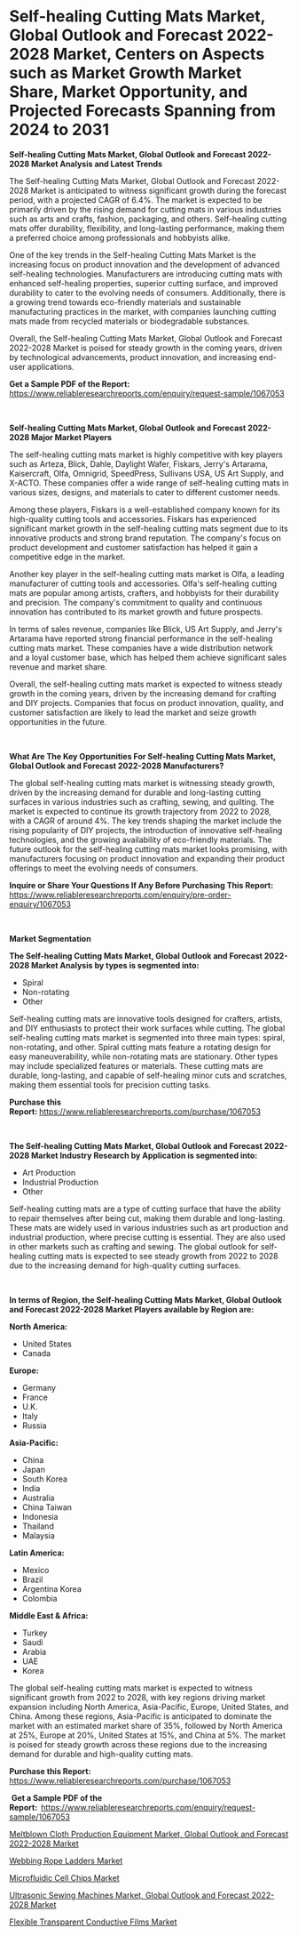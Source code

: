 <p><h1>Self-healing Cutting Mats Market, Global Outlook and Forecast 2022-2028 Market, Centers on Aspects such as Market Growth Market Share, Market Opportunity, and Projected Forecasts Spanning from 2024 to 2031</h1></p><p><strong>Self-healing Cutting Mats Market, Global Outlook and Forecast 2022-2028 Market Analysis and Latest Trends</strong></p>
<p><p>The Self-healing Cutting Mats Market, Global Outlook and Forecast 2022-2028 Market is anticipated to witness significant growth during the forecast period, with a projected CAGR of 6.4%. The market is expected to be primarily driven by the rising demand for cutting mats in various industries such as arts and crafts, fashion, packaging, and others. Self-healing cutting mats offer durability, flexibility, and long-lasting performance, making them a preferred choice among professionals and hobbyists alike.</p><p>One of the key trends in the Self-healing Cutting Mats Market is the increasing focus on product innovation and the development of advanced self-healing technologies. Manufacturers are introducing cutting mats with enhanced self-healing properties, superior cutting surface, and improved durability to cater to the evolving needs of consumers. Additionally, there is a growing trend towards eco-friendly materials and sustainable manufacturing practices in the market, with companies launching cutting mats made from recycled materials or biodegradable substances.</p><p>Overall, the Self-healing Cutting Mats Market, Global Outlook and Forecast 2022-2028 Market is poised for steady growth in the coming years, driven by technological advancements, product innovation, and increasing end-user applications.</p></p>
<p><strong>Get a Sample PDF of the Report:&nbsp;</strong> <a href="https://www.reliableresearchreports.com/enquiry/request-sample/1067053">https://www.reliableresearchreports.com/enquiry/request-sample/1067053</a></p>
<p>&nbsp;</p>
<p><strong>Self-healing Cutting Mats Market, Global Outlook and Forecast 2022-2028 Major Market Players</strong></p>
<p><p>The self-healing cutting mats market is highly competitive with key players such as Arteza, Blick, Dahle, Daylight Wafer, Fiskars, Jerry's Artarama, Kaisercraft, Olfa, Omnigrid, SpeedPress, Sullivans USA, US Art Supply, and X-ACTO. These companies offer a wide range of self-healing cutting mats in various sizes, designs, and materials to cater to different customer needs.</p><p>Among these players, Fiskars is a well-established company known for its high-quality cutting tools and accessories. Fiskars has experienced significant market growth in the self-healing cutting mats segment due to its innovative products and strong brand reputation. The company's focus on product development and customer satisfaction has helped it gain a competitive edge in the market.</p><p>Another key player in the self-healing cutting mats market is Olfa, a leading manufacturer of cutting tools and accessories. Olfa's self-healing cutting mats are popular among artists, crafters, and hobbyists for their durability and precision. The company's commitment to quality and continuous innovation has contributed to its market growth and future prospects.</p><p>In terms of sales revenue, companies like Blick, US Art Supply, and Jerry's Artarama have reported strong financial performance in the self-healing cutting mats market. These companies have a wide distribution network and a loyal customer base, which has helped them achieve significant sales revenue and market share.</p><p>Overall, the self-healing cutting mats market is expected to witness steady growth in the coming years, driven by the increasing demand for crafting and DIY projects. Companies that focus on product innovation, quality, and customer satisfaction are likely to lead the market and seize growth opportunities in the future.</p></p>
<p>&nbsp;</p>
<p><strong>What Are The Key Opportunities For Self-healing Cutting Mats Market, Global Outlook and Forecast 2022-2028 Manufacturers?</strong></p>
<p><p>The global self-healing cutting mats market is witnessing steady growth, driven by the increasing demand for durable and long-lasting cutting surfaces in various industries such as crafting, sewing, and quilting. The market is expected to continue its growth trajectory from 2022 to 2028, with a CAGR of around 4%. The key trends shaping the market include the rising popularity of DIY projects, the introduction of innovative self-healing technologies, and the growing availability of eco-friendly materials. The future outlook for the self-healing cutting mats market looks promising, with manufacturers focusing on product innovation and expanding their product offerings to meet the evolving needs of consumers.</p></p>
<p><strong>Inquire or Share Your Questions If Any Before Purchasing This Report:</strong> <a href="https://www.reliableresearchreports.com/enquiry/pre-order-enquiry/1067053">https://www.reliableresearchreports.com/enquiry/pre-order-enquiry/1067053</a></p>
<p>&nbsp;</p>
<p><strong>Market Segmentation</strong></p>
<p><strong>The Self-healing Cutting Mats Market, Global Outlook and Forecast 2022-2028 Market Analysis by types is segmented into:</strong></p>
<p><ul><li>Spiral</li><li>Non-rotating</li><li>Other</li></ul></p>
<p><p>Self-healing cutting mats are innovative tools designed for crafters, artists, and DIY enthusiasts to protect their work surfaces while cutting. The global self-healing cutting mats market is segmented into three main types: spiral, non-rotating, and other. Spiral cutting mats feature a rotating design for easy maneuverability, while non-rotating mats are stationary. Other types may include specialized features or materials. These cutting mats are durable, long-lasting, and capable of self-healing minor cuts and scratches, making them essential tools for precision cutting tasks.</p></p>
<p><strong>Purchase this Report:&nbsp;</strong><a href="https://www.reliableresearchreports.com/purchase/1067053">https://www.reliableresearchreports.com/purchase/1067053</a></p>
<p>&nbsp;</p>
<p><strong>The Self-healing Cutting Mats Market, Global Outlook and Forecast 2022-2028 Market Industry Research by Application is segmented into:</strong></p>
<p><ul><li>Art Production</li><li>Industrial Production</li><li>Other</li></ul></p>
<p><p>Self-healing cutting mats are a type of cutting surface that have the ability to repair themselves after being cut, making them durable and long-lasting. These mats are widely used in various industries such as art production and industrial production, where precise cutting is essential. They are also used in other markets such as crafting and sewing. The global outlook for self-healing cutting mats is expected to see steady growth from 2022 to 2028 due to the increasing demand for high-quality cutting surfaces.</p></p>
<p>&nbsp;</p>
<p><strong>In terms of Region, the Self-healing Cutting Mats Market, Global Outlook and Forecast 2022-2028 Market Players available by Region are:</strong></p>
<p>
    <p> <strong> North America: </strong>
        <ul>
            <li>United States</li>
            <li>Canada</li>
        </ul>
        </p> 
    <p> <strong> Europe: </strong>
        <ul>
            <li>Germany</li>
            <li>France</li>
            <li>U.K.</li>
            <li>Italy</li>
            <li>Russia</li>
        </ul>
        </p> 
    <p> <strong> Asia-Pacific: </strong>
        <ul>
            <li>China</li>
            <li>Japan</li>
            <li>South Korea</li>
            <li>India</li>
            <li>Australia</li>
            <li>China Taiwan</li>
            <li>Indonesia</li>
            <li>Thailand</li>
            <li>Malaysia</li>
        </ul>
        </p> 
    <p> <strong> Latin America: </strong>
        <ul>
            <li>Mexico</li>
            <li>Brazil</li>
            <li>Argentina Korea</li>
            <li>Colombia</li>
        </ul>
        </p> 
    <p> <strong> Middle East & Africa: </strong>
        <ul>
            <li>Turkey</li>
            <li>Saudi</li>
            <li>Arabia</li>
            <li>UAE</li>
            <li>Korea</li>
        </ul>
    </p>
    </p>
<p><p>The global self-healing cutting mats market is expected to witness significant growth from 2022 to 2028, with key regions driving market expansion including North America, Asia-Pacific, Europe, United States, and China. Among these regions, Asia-Pacific is anticipated to dominate the market with an estimated market share of 35%, followed by North America at 25%, Europe at 20%, United States at 15%, and China at 5%. The market is poised for steady growth across these regions due to the increasing demand for durable and high-quality cutting mats.</p></p>
<p><strong>Purchase this Report: </strong><a href="https://www.reliableresearchreports.com/purchase/1067053">https://www.reliableresearchreports.com/purchase/1067053</a></p>
<p>&nbsp;<strong>Get a Sample PDF of the Report:&nbsp;&nbsp;</strong><a href="https://www.reliableresearchreports.com/enquiry/request-sample/1067053">https://www.reliableresearchreports.com/enquiry/request-sample/1067053</a></p>
<p><strong></strong></p>
<p><p><a href="https://github.com/rahu1505/Market-Research-Report-List-2/blob/main/meltblown-cloth-production-equipment-market-global-outlook-and-forecast-2022-2028-market.md">Meltblown Cloth Production Equipment Market, Global Outlook and Forecast 2022-2028 Market</a></p><p><a href="https://medium.com/@philliphicks76g/webbing-rope-ladders-market-furnishes-information-on-market-share-market-trends-and-market-growth-ec9af842fc12">Webbing Rope Ladders Market</a></p><p><a href="https://medium.com/@lauragriffin12/microfluidic-cell-chips-market-size-cagr-trends-2024-2030-1c834a88d4cb">Microfluidic Cell Chips Market</a></p><p><a href="https://github.com/rahu1506/Market-Research-Report-List-2/blob/main/ultrasonic-sewing-machines-market-global-outlook-and-forecast-2022-2028-market.md">Ultrasonic Sewing Machines Market, Global Outlook and Forecast 2022-2028 Market</a></p><p><a href="https://medium.com/@lauragriffin12/flexible-transparent-conductive-films-market-trends-forecast-and-competitive-analysis-to-2031-d8ca5a594bf6">Flexible Transparent Conductive Films Market</a></p></p>